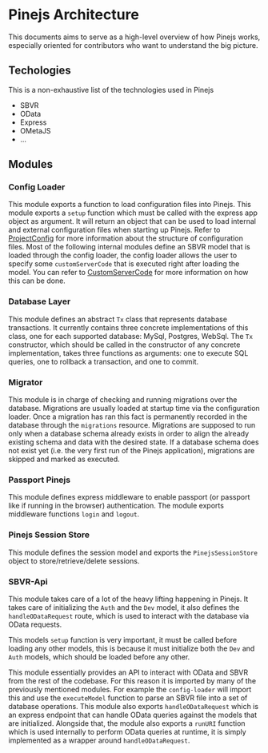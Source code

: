 # Pinejs Architecture

This documents aims to serve as a high-level overview of how Pinejs works, especially oriented for contributors who want to understand the big picture.


## Techologies

This is a non-exhaustive list of the technologies used in Pinejs

- SBVR
- OData
- Express
- OMetaJS
- ...

## Modules
### Config Loader

This module exports a function to load configuration files into Pinejs. This module exports a ```setup``` function which must be called with the express app object as argument. It will return an object that can be used to load internal and external configuration files when starting up Pinejs.
Refer to [ProjectConfig](https://github.com/resin-io/pinejs/blob/master/docs/ProjectConfig.md) for more information about the structure of configuration files.
Most of the following internal modules define an SBVR model that is loaded through the config loader, the config loader allows the user to specify some ```customServerCode``` that is executed right after loading the model. You can refer to [CustomServerCode](https://github.com/resin-io/pinejs/blob/master/docs/CustomServerCode.md) for more information on how this can be done.

### Database Layer

This module defines an abstract ```Tx``` class that represents database transactions. It currently contains three concrete implementations of this class, one for each supported database: MySql, Postgres, WebSql. The ```Tx``` constructor, which should be called in the constructor of any concrete implementation, takes three functions as arguments: one to execute SQL queries, one to rollback a transaction, and one to commit.

### Migrator

This module is in charge of checking and running migrations over the database. Migrations are usually loaded at startup time via the configuration loader. Once a migration has ran this fact is permanently recorded in the database through the ```migrations``` resource. Migrations are supposed to run only when a database schema already exists in order to align the already existing schema and data with the desired state. If a database schema does not exist yet (i.e. the very first run of the Pinejs application), migrations are skipped and marked as executed.

### Passport Pinejs

This module defines express middleware to enable passport (or passport like if running in the browser) authentication. The module exports middleware functions ```login``` and ```logout```.

### Pinejs Session Store

This module defines the session model and exports the ```PinejsSessionStore``` object to store/retrieve/delete sessions.

### SBVR-Api

This module takes care of a lot of the heavy lifting happening in Pinejs. It takes care of initializing the ```Auth``` and the ```Dev``` model, it also defines the ```handleODataRequest``` route, which is used to interact with the database via OData requests.

This models ```setup``` function is very important, it must be called before loading any other models, this is because it must initialize both the ```Dev``` and ```Auth``` models, which should be loaded before any other.

This module essentially provides an API to interact with OData and SBVR from the rest of the codebase. For this reason it is imported by many of the previously mentioned modules.
For example the ```config-loader``` will import this and use the ```executeModel``` function to parse an SBVR file into a set of database operations.
This module also exports ```handleODataRequest``` which is an express endpoint that can handle OData queries against the models that are initialized. Alongside that, the module also exports a ```runURI``` function which is used internally to perform OData queries at runtime, it is simply implemented as a wrapper around ```handleODataRequest```.
